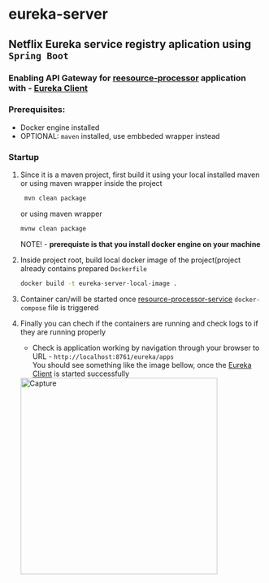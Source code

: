 # eureka-server

## Netflix Eureka service registry aplication using `Spring Boot`
### Enabling API Gateway for [reesource-processor](https://github.com/Branjash/resource-processor) application  with - [Eureka Client](https://github.com/Branjash/eureka-client)

### Prerequisites: 

- Docker engine installed 
- OPTIONAL: `maven` installed, use embbeded wrapper instead
    
### Startup

  1. Since it is a maven project, first build it using your local installed maven or using maven wrapper inside the project
     ```bash
      mvn clean package
     ```
      or using maven wrapper
      ```bash
      mvnw clean package
      ```
     NOTE! - **prerequiste is that you install docker engine on your machine**
  
  2. Inside project root, build local docker image of the project(project already contains prepared `Dockerfile`
     ```bash
     docker build -t eureka-server-local-image .
     ```
   
  4. Container can/will be started once [resource-processor-service](https://github.com/Branjash/resource-processor) `docker-compose` file is triggered 
    
  5. Finally you can chech if the containers are running and check logs to if they are running properly
  
     - Check is application working by navigation through your browser to URL - `http://localhost:8761/eureka/apps` <br>
       You should see something like the image bellow, once the [Eureka Client](https://github.com/Branjash/eureka-client) is started successfully <br>
     
     <img width="387" alt="Capture" src="https://user-images.githubusercontent.com/115099821/199678947-d568b28b-1b44-4f84-b590-69decbea5340.PNG">

   

